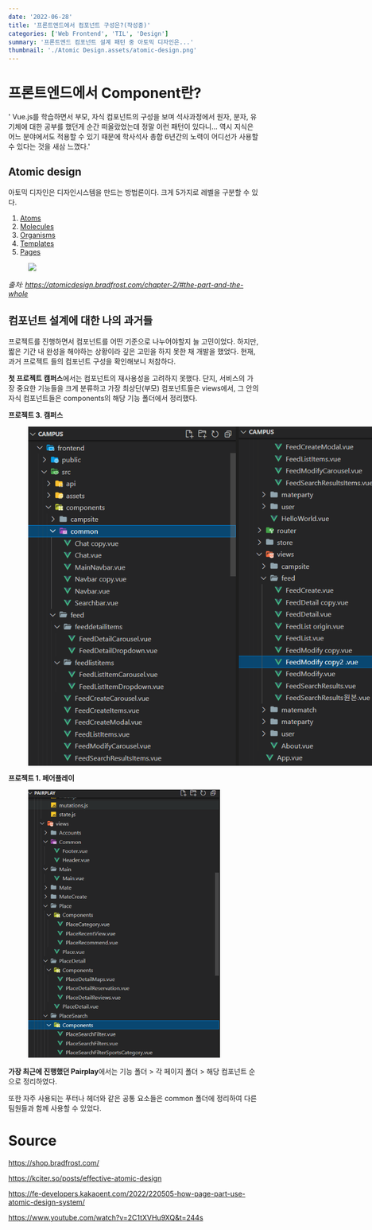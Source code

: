 ```yaml
---
date: '2022-06-28'
title: '프론트엔드에서 컴포넌트 구성은?(작성중)'
categories: ['Web Frontend', 'TIL', 'Design']
summary: '프론트엔드 컴포넌트 설계 패턴 중 아토믹 디자인은...'
thumbnail: './Atomic Design.assets/atomic-design.png'
---
```


# 프론트엔드에서 Component란?

' Vue.js를 학습하면서 부모, 자식 컴포넌트의 구성을 보며 석사과정에서 원자, 분자, 유기체에 대한 공부를 했던게 순간 떠올랐었는데 정말 이런 패턴이 있다니... 역시 지식은 어느 분야에서도 적용할 수 있기 때문에 학사석사 총합 6년간의 노력이 어디선가 사용할 수 있다는 것을 새삼 느꼈다.'

## Atomic design

아토믹 디자인은 디자인시스템을 만드는 방법론이다. 크게 5가지로 레벨을 구분할 수 있다.

1. [Atoms](https://bradfrost.com/blog/post/atomic-web-design/#atoms)
2. [Molecules](https://bradfrost.com/blog/post/atomic-web-design/#molecules)
3. [Organisms](https://bradfrost.com/blog/post/atomic-web-design/#organisms)
4. [Templates](https://bradfrost.com/blog/post/atomic-web-design/#templates)
5. [Pages](https://bradfrost.com/blog/post/atomic-web-design/#pages)

<figure>
    <img src="https://atomicdesign.bradfrost.com/images/content/instagram-atomic.png" style="max-width:100%; margin: 0 auto;"></img>
</figure>
<address><em>출처</em>: <a href="https://atomicdesign.bradfrost.com/chapter-2/#the-part-and-the-whole"> https://atomicdesign.bradfrost.com/chapter-2/#the-part-and-the-whole </a> </address>

## 컴포넌트 설계에 대한 나의 과거들

프로젝트를 진행하면서 컴포넌트를 어떤 기준으로 나누어야할지 늘 고민이었다. 하지만, 짧은 기간 내 완성을 해야하는 상황이라 깊은 고민을 하지 못한 채 개발을 했었다. 현재, 과거 프로젝트 들의 컴포넌트 구성을 확인해보니 처참하다.

**첫 프로젝트 캠퍼스**에서는 컴포넌트의 재사용성을 고려하지 못했다. 단지, 서비스의 가장 중요한 기능들을 크게 분류하고 가장 최상단(부모) 컴포넌트들은 views에서, 그 안의 자식 컴포넌트들은 components의 해당 기능 폴더에서 정리했다.

**프로젝트 3. 캠퍼스**

<figure style="display:flex;">
<img src="./Atomic Design.assets/image-20220628163235711.png" alt="image-20220628163235711" style="margin: 0 auto;" /><img src="./Atomic Design.assets/image-20220628163305027.png" alt="image-20220628163305027" style="margin:0 auto;" />
</figure>

**프로젝트 1. 페어플레이**

<figure>
<img src="./Atomic Design.assets/image-20220628163845007.png" alt="image-20220628163845007" style="zoom:67%;" />
</figure>

**가장 최근에 진행했던 Pairplay**에서는 기능 폴더 > 각 페이지 폴더 > 해당 컴포넌트 순으로 정리하였다.

또한 자주 사용되는 푸터나 헤더와 같은 공통 요소들은 common 폴더에 정리하여 다른 팀원들과 함께 사용할 수 있었다.

# Source

https://shop.bradfrost.com/

https://kciter.so/posts/effective-atomic-design

https://fe-developers.kakaoent.com/2022/220505-how-page-part-use-atomic-design-system/

https://www.youtube.com/watch?v=2C1tXVHu9XQ&t=244s
